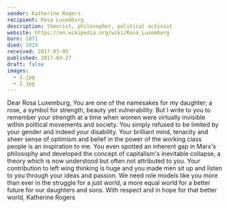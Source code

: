```yaml
---
sender: Katherine Rogers
recipient: Rosa Luxemburg
description: theorist, philosopher, political activist
website: https://en.wikipedia.org/wiki/Rosa_Luxemburg
born: 1871
died: 1919
received: 2017-03-05
published: 2017-04-27
draft: false
images:
  - 1.jpg
  - 2.jpg
---
```

Dear Rosa Luxemburg,
You are one of the namesakes for my daughter; a rose, a symbol for strength, beauty yet vulnerability. 
But I write to you to remember your strength at a time when women were virtually invisible within political movements and society. You simply refused to be limited by your gender and indeed your disability. Your brilliant mind, tenacity and sheer sense of optimism and belief in the power of the working class people is an inspiration to me. You even spotted an inherent gap in Marx's philosophy and developed the concept of capitalism's inevitable collapse, a theory which is now understood but often not attributed to you. Your contribution to left wing thinking is huge and you made men sit up and listen to you through your ideas and passion.
We need role models like you more than ever in the struggle for a just world, a more equal world for a better future for our daughters and sons.
With respect and in hope for that better world,
Katherine Rogers